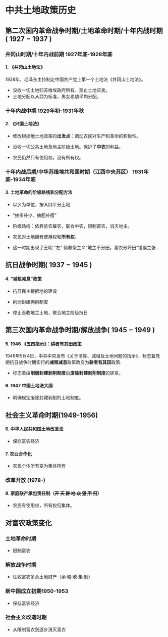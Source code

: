# 中共土地政策历史
## 第二次国内革命战争时期/土地革命时期/十年内战时期( $1927-1937$ )

### 井冈山时期/十年内战前期 1927年底-1928年底 
#### 1. 《井冈山土地法》
1928年，毛泽东主持制定中国共产党上第一个土地法《井冈山土地法》。
* 没收一切土地归苏维埃政府所有、禁止土地买卖。
* 土地分配以**人口**为标准，男女老幼平均分配。
### 十年内战中期 1929年初-1931年秋
#### 2. 《兴国土地法》

* 修改根据地土地政策的**出发点**：调动农民对生产和革命的积极性。

* 没收一切公共土地及地主阶级土地。保护了**中农**的利益。

* 农民仍然只有使用权，没有所有权。

### 十年内战后期/中华苏维埃共和国时期（江西中央苏区） 1931年底-1934年底

#### 3. 土地革命的阶级路线和分配方法
* 以乡为单位，按**人口**平分土地

* “抽多补少、抽肥补瘦”

* 阶级路线：依靠贫农雇农，联合中农，限制富农，消灭地主。

* 农民对土地拥有使用权和**所有权**。

* 这一时期出现了王明 "左" 倾教条主义“地主不分田，富农分坏田”错误主张 .
## 抗日战争时期( $1937-1945$ )

#### 4. “减租减息”政策
* 抗日民主根据地的建设

* 削弱封建剥削制度

* 停止没收地主土地，联合地主阶级抗日

## 第三次国内革命战争时期/解放战争( $1945-1949$ )
#### 5. 1946 《五四指示》：耕者有其田政策
1946年5月4日，中共中央发布《关于清算、减租及土地问题的指示》，标志着党把抗日战争时期实行的**减租减息**政策改变为**耕者有其田**政策.

* 标志着由**削弱封建剥削制度**向**废除封建剥削制度**的转变。

#### 6. 1947 中国土地法大纲

* 明确规定废除封建剥削的土地制度。

## 社会主义革命时期(1949-1956)
#### 6. 中华人民共和国土地改革法

* 保存富农经济

#### 7. 农业合作化

* 农民个体所有变为集体所有
### 改革开放 (1978-)

#### 8. 家庭联产承包责任制（~~开 天 辟 地 众 望 所 归~~）

* 农民有使用权，所有权归集体。

## 对富农政策变化
### 土地革命时期
* 限制富农
### 解放战争时期
* 征收富农多余土地财产（~~余 粮 收 集 制~~）
### 新中国成立初期1950-1953
* 保存富农经济
### 社会主义改造时期
* 从限制富农到逐步消灭富农
